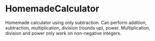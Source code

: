 # HomemadeCalculator

Homemade calculator using only subtraction. 
Can perform addition, subtraction, multiplication, division (rounds up), power.
Multiplication, division and power only work on non-negative integers.
